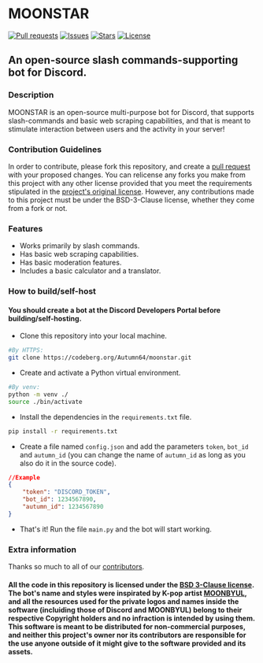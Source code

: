 # MOONSTAR

[![Pull requests](https://img.shields.io/badge/dynamic/json.svg?label=pull%20requests&style=for-the-badge&color=limegreen&url=https://codeberg.org/api/v1/repos/Autumn64/moonstar&query=open_pr_counter)](https://codeberg.org/Autumn64/moonstar/pulls)
[![Issues](https://img.shields.io/badge/dynamic/json.svg?label=issues&style=for-the-badge&color=red&url=https://codeberg.org/api/v1/repos/Autumn64/moonstar&query=open_issues_count)](https://codeberg.org/Autumn64/moonstar/issues)
[![Stars](https://img.shields.io/badge/dynamic/json.svg?label=stars&style=for-the-badge&color=yellow&url=https://codeberg.org/api/v1/repos/Autumn64/moonstar&query=stars_count)](https://codeberg.org/Autumn64/moonstar)
[![License](https://img.shields.io/badge/license-BSD--3--Clause-green?label=license&style=for-the-badge&url=)](https://codeberg.org/Autumn64/moonstar/src/branch/main/LICENSE)

## An open-source slash commands-supporting bot for Discord.

### Description
MOONSTAR is an open-source multi-purpose bot for Discord, that supports slash-commands and basic web scraping capabilities, and that is meant to stimulate interaction between users and the activity in your server!

### Contribution Guidelines
In order to contribute, please fork this repository, and create a [pull request](https://codeberg.org/Autumn64/moonstar/pulls) with your proposed changes. You can relicense any forks you make from this project with any other license provided that you meet the requirements stipulated in the [project's original license](./LICENSE). However, any contributions made to this project must be under the BSD-3-Clause license, whether they come from a fork or not.

### Features
- Works primarily by slash commands.
- Has basic web scraping capabilities.
- Has basic moderation features.
- Includes a basic calculator and a translator.

### How to build/self-host
#### You should create a bot at the Discord Developers Portal before building/self-hosting.

- Clone this repository into your local machine.
```bash
#By HTTPS:
git clone https://codeberg.org/Autumn64/moonstar.git
```
- Create and activate a Python virtual environment.
```bash
#By venv:
python -m venv ./
source ./bin/activate
```
- Install the dependencies in the `requirements.txt` file.
```bash
pip install -r requirements.txt
```
- Create a file named `config.json` and add the parameters `token`, `bot_id` and `autumn_id` (you can change the name of `autumn_id` as long as you also do it in the source code).
```json
//Example
{
    "token": "DISCORD_TOKEN",
    "bot_id": 1234567890,
    "autumn_id": 1234567890
}
```
- That's it! Run the file `main.py` and the bot will start working.

### Extra information
Thanks so much to all of our [contributors](https://codeberg.org/Autumn64/moonstar/activity/yearly).

#### All the code in this repository is licensed under the [BSD 3-Clause license](./LICENSE). The bot's name and styles were inspirated by K-pop artist [MOONBYUL](https://en.wikipedia.org/wiki/Moonbyul), and all the resources used for the private logos and names inside the software (incluiding those of Discord and MOONBYUL) belong to their respective Copyright holders and no infraction is intended by using them. This software is meant to be distributed for non-commercial purposes, and neither this project's owner nor its contributors are responsible for the use anyone outside of it might give to the software provided and its assets.